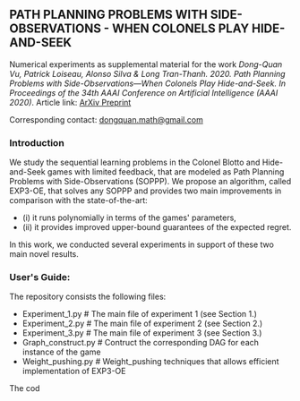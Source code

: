 ## PATH PLANNING PROBLEMS WITH SIDE-OBSERVATIONS - WHEN COLONELS PLAY HIDE-AND-SEEK

Numerical experiments as supplemental material for the work *Dong-Quan Vu, Patrick Loiseau, Alonso Silva  & Long Tran-Thanh. 2020. Path Planning Problems with Side-Observations—When Colonels Play Hide-and-Seek. In Proceedings of the 34th AAAI Conference on Artificial Intelligence (AAAI 2020)*. Article link: [ArXiv Preprint](https://arxiv.org/abs/1905.11151)

Corresponding contact: dongquan.math@gmail.com
### Introduction

We study the sequential learning problems in the Colonel Blotto and Hide-and-Seek games with limited feedback, that are modeled as Path Planning Problems with Side-Observations (SOPPP). We propose an algorithm, called EXP3-OE, that solves any SOPPP and provides two main improvements in comparison with the state-of-the-art:
- (i) it runs polynomially in terms of the games' parameters, 
- (ii) it provides improved upper-bound guarantees of the expected regret.

In this work, we conducted several experiments in support of these two main novel results. 

### User's Guide:
The repository consists the following files:
- Experiment_1.py     # The main file of experiment 1 (see Section 1.)
- Experiment_2.py     # The main file of experiment 2 (see Section 2.)
- Experiment_3.py     # The main file of experiment 3 (see Section 3.)
- Graph_construct.py  # Contruct the corresponding DAG for each instance of the game
- Weight_pushing.py   # Weight_pushing techniques that allows efficient implementation of EXP3-OE


The cod
